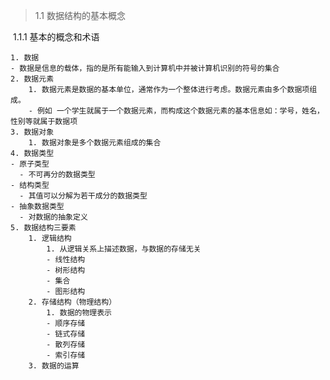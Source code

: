 > 1.1 数据结构的基本概念

​	1.1.1 基本的概念和术语

	1. 数据
	- 数据是信息的载体，指的是所有能输入到计算机中并被计算机识别的符号的集合
	2. 数据元素
		1. 数据元素是数据的基本单位，通常作为一个整体进行考虑。数据元素由多个数据项组成。
	    - 例如 一个学生就属于一个数据元素，而构成这个数据元素的基本信息如：学号，姓名，性别等就属于数据项
	3. 数据对象
		1. 数据对象是多个数据元素组成的集合
	4. 数据类型
	- 原子类型
	  - 不可再分的数据类型
	- 结构类型
	  - 其值可以分解为若干成分的数据类型
	- 抽象数据类型
	  - 对数据的抽象定义
	5. 数据结构三要素
		1. 逻辑结构
	    	1. 从逻辑关系上描述数据，与数据的存储无关
	        - 线性结构
	        - 树形结构
	        - 集合
	        - 图形结构
		2. 存储结构（物理结构）
	    	1. 数据的物理表示
	        - 顺序存储
	        - 链式存储
	        - 散列存储
	        - 索引存储
		3. 数据的运算